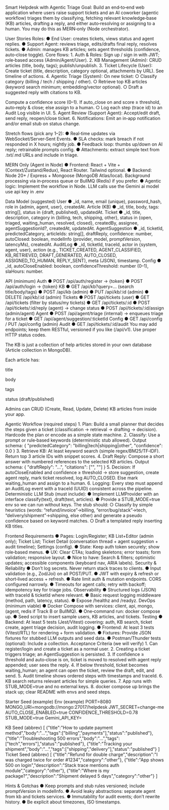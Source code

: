Smart Helpdesk with Agentic Triage Goal: Build an end‑to‑end web application where users raise support tickets and an AI coworker (agentic workflow) triages them by classifying, fetching relevant knowledge‑base (KB) articles, drafting a reply, and either auto‑resolving or assigning to a human. You may do this as MERN‑only (Node orchestrator).



User Stories Roles: ● End User: creates tickets, views status and agent replies. ● Support Agent: reviews triage, edits/drafts final reply, resolves tickets. ● Admin: manages KB articles; sets agent thresholds (confidence, auto‑close toggle). Core flows: 1. Auth & Roles: Sign up / sign in with JWT; role‑based access (Admin/Agent/User). 2. KB Management (Admin): CRUD articles (title, body, tags); publish/unpublish. 3. Ticket Lifecycle (User): Create ticket (title, description, category optional, attachments by URL). See timeline of actions. 4. Agentic Triage (System): On new ticket: ○ Classify category (billing / tech / shipping / other). ○ Retrieve top KB articles (keyword search minimum; embedding/vector optional). ○ Draft a suggested reply with citations to KB.

Compute a confidence score (0–1). If auto_close on and score ≥ threshold, auto‑reply & close; else assign to a human. ○ Log each step (trace id) to an Audit Log visible in UI. 5. Agent Review (Support Agent): Accept/edit draft, send reply, reopen/close ticket. 6. Notifications: Emit an in‑app notification and/or email stub on status change.





Stretch flows (pick any 1–2): ● Real‑time updates via WebSocket/Server‑Sent Events. ● SLA checks: mark breach if not responded in X hours; nightly job. ● Feedback loop: thumbs up/down on AI reply; retrainable prompts config. ● Attachments: extract simple text from .txt/.md URLs and include in triage.





MERN Only (Agent in Node) ● Frontend: React + Vite + (Context/Zustand/Redux), React Router. Tailwind optional. ● Backend: Node 20+ / Express + Mongoose (MongoDB Atlas/local). Background processing via in‑process queue or BullMQ (Redis) if you prefer. ● Agentic logic: Implement the workflow in Node. LLM calls  use the Gemini ai model use api key in .env



Data Model (suggested) User ● _id, name, email (unique), password_hash, role in {admin, agent, user}, createdAt. Article (KB) ● _id, title, body, tags: string[], status in {draft, published}, updatedAt. Ticket ● _id, title, description, category in {billing, tech, shipping, other}, status in {open, triaged, waiting_human, resolved, closed}, createdBy, assignee, agentSuggestionId?, createdAt, updatedAt. AgentSuggestion ● _id, ticketId, predictedCategory, articleIds: string[], draftReply, confidence: number, autoClosed: boolean, modelInfo (provider, model, promptVersion, latencyMs), createdAt. AuditLog ● _id, ticketId, traceId, actor in {system, agent, user}, action (e.g., TICKET_CREATED, AGENT_CLASSIFIED, KB_RETRIEVED, DRAFT_GENERATED, AUTO_CLOSED, ASSIGNED_TO_HUMAN, REPLY_SENT), meta (JSON), timestamp. Config ● _id, autoCloseEnabled: boolean, confidenceThreshold: number (0–1), slaHours: number.





API (minimum) Auth ● POST /api/auth/register → {token} ● POST /api/auth/login → {token} KB ● GET /api/kb?query=... (search title/body/tags) ● POST /api/kb (admin) ● PUT /api/kb/:id (admin) ● DELETE /api/kb/:id (admin) Tickets ● POST /api/tickets (user) ● GET /api/tickets (filter by status/my tickets) ● GET /api/tickets/:id ● POST /api/tickets/:id/reply (agent) → change status ● POST /api/tickets/:id/assign (admin/agent) Agent ● POST /api/agent/triage (internal) → enqueues triage for a ticket ● GET /api/agent/suggestion/:ticketId Config ● GET /api/config / PUT /api/config (admin) Audit ● GET /api/tickets/:id/audit You may add endpoints; keep them RESTful, versioned if you like (/api/v1). Use proper HTTP status codes.

The KB is just a collection of help articles stored in your own database (Article collection in MongoDB).

Each article has:

title

body

tags

status (draft/published)

Admins can CRUD (Create, Read, Update, Delete) KB articles from inside your app.





Agentic Workflow (required steps) 1. Plan: Build a small planner that decides the steps given a ticket (classification → retrieval → drafting → decision). Hardcode the plan or encode as a simple state machine. 2. Classify: Use a prompt or rule‑based keywords (deterministic stub allowed). Output schema: { "predictedCategory": "billing|tech|shipping|other", "confidence": 0.0 } 3. Retrieve KB: At least keyword search (simple regex/BM25/TF‑IDF). Return top 3 article IDs with snippet scores. 4. Draft Reply: Compose a short answer with numbered references to the selected KB articles. Output schema: { "draftReply": "...", "citations": ["", ""] } 5. Decision: If autoCloseEnabled and confidence ≥ threshold → store suggestion, create agent reply, mark ticket resolved, log AUTO_CLOSED. Else mark waiting_human and assign to a human. 6. Logging: Every step must append an AuditLog event with a traceId (UUID) consistent across the pipeline. Deterministic LLM Stub (must include): ● Implement LLMProvider with an interface classify(text), draft(text, articles). ● Provide a STUB_MODE=true env so we can run without keys. The stub should: ○ Classify by simple heuristics (words: “refund/invoice”→billing, “error/bug/stack”→tech, “delivery/shipment”→shipping, else other) and generate a pseudo confidence based on keyword matches. ○ Draft a templated reply inserting KB titles.



Frontend Requirements ● Pages: Login/Register; KB List+Editor (admin only); Ticket List; Ticket Detail (conversation thread + agent suggestion + audit timeline); Settings (config). ● State: Keep auth token securely; show role‑based menus. ● UX: Clear CTAs; loading skeletons; error toasts; form validation; responsive layout. ● Nice to have: Search & filters; optimistic updates; accessible components (keyboard nav, ARIA labels). Security & Reliability ● Don’t log secrets. Never return stack traces to clients. ● Input validation (e.g., Zod/Joi) on all POST/PUT. ● JWT with expiry & refresh or short‑lived access + refresh. ● Rate limit auth & mutation endpoints. CORS configured narrowly. ● Timeouts for agent calls; retry with backoff; idempotency key for triage jobs. Observability ● Structured logs (JSON) with traceId & ticketId where relevant. ● Basic request logging middleware (method, path, latency, status). ● Expose /healthz and /readyz. DevOps (minimum viable) ● Docker Compose with services: client, api, mongo, (agent, redis if Track B or BullMQ). ● One‑command run: docker compose up. ● Seed script to insert sample users, KB articles, and tickets. Testing ● Backend: At least 5 tests (Jest/Vitest) covering: auth, KB search, ticket create, agent triage decision, audit logging. ● Frontend: At least 3 tests (Vitest/RTL) for rendering + form validation. ● Fixtures: Provide JSON fixtures for stubbed LLM outputs and seed data. ● Postman/Thunder tests (optional): Include a collection. Acceptance Criteria (we will verify) 1. Can register/login and create a ticket as a normal user. 2. Creating a ticket triggers triage; an AgentSuggestion is persisted. 3. If confidence ≥ threshold and auto‑close is on, ticket is moved to resolved with agent reply appended; user sees the reply. 4. If below threshold, ticket becomes waiting_human; an agent can open the ticket, review the draft, edit, and send. 5. Audit timeline shows ordered steps with timestamps and traceId. 6. KB search returns relevant articles for simple queries. 7. App runs with STUB_MODE=true and no external keys. 8. docker compose up brings the stack up; clear README with envs and seed steps.



Starter Seed (example) Env (example) PORT=8080 MONGO_URI=mongodb://mongo:27017/helpdesk JWT_SECRET=change-me AUTO_CLOSE_ENABLED=true CONFIDENCE_THRESHOLD=0.78 STUB_MODE=true Gemini_API_KEY= 





KB Seed (abbrev) [ {"title":"How to update payment method","body":"...","tags":["billing","payments"],"status":"published"}, {"title":"Troubleshooting 500 errors","body":"...","tags":["tech","errors"],"status":"published"}, {"title":"Tracking your shipment","body":"...","tags":["shipping","delivery"],"status":"published"} ] Ticket Seed (abbrev) [ {"title":"Refund for double charge","description":"I was charged twice for order #1234","category":"other"}, {"title":"App shows 500 on login","description":"Stack trace mentions auth module","category":"other"}, {"title":"Where is my package?","description":"Shipment delayed 5 days","category":"other"} ]





Hints & Gotchas ● Keep prompts and stub rules versioned; include promptVersion in modelInfo. ● Avoid leaky abstractions: separate agent from kb and tickets services. ● Immutability for audit events; don’t rewrite history. ● Be explicit about timezones, ISO timestamps.